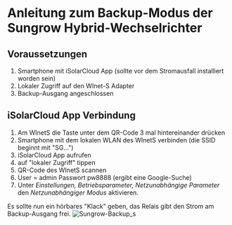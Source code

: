 # Anleitung zum Backup-Modus der Sungrow Hybrid-Wechselrichter

## Voraussetzungen
1. Smartphone mit iSolarCloud App (sollte vor dem Stromausfall installiert worden sein)
2. Lokaler Zugriff auf den WInet-S Adapter
3. Backup-Ausgang angeschlossen

## iSolarCloud App Verbindung
1. Am WInetS die Taste unter dem QR-Code 3 mal hintereinander drücken
2. Smartphone mit dem lokalen WLAN des WInetS verbinden (die SSID beginnt mit "SG...")
3. iSolarCloud App aufrufen
4. auf "lokaler Zugriff" tippen
5. QR-Code des WInetS scannen
6. User = admin Passwort pw8888 (ergibt eine Google-Suche)
7. Unter *Einstellungen, Betriebsparameter, Netzunabhängige Parameter* den *Netzunabhängiger Modus* aktivieren.

Es sollte nun ein hörbares "Klack" geben, das Relais gibt den Strom am Backup-Ausgang frei.
![Sungrow-Backup_s](https://github.com/optimismus/Sungrow-Off-Grid-howto/assets/16720046/654a3579-331c-47c9-91b1-9d26de930a81)
